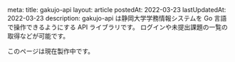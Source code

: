 <route lang="yaml">
meta:
  title: gakujo-api
  layout: article
  postedAt: 2022-03-23
  lastUpdatedAt: 2022-03-23
  description:
    gakujo-api は静岡大学学務情報システムを Go 言語で操作できるようにする API ライブラリです。
    ログインや未提出課題の一覧の取得などが可能です。
</route>

このページは現在製作中です。
